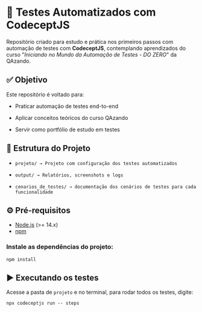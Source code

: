 # 🚀 Testes Automatizados com CodeceptJS

Repositório criado para estudo e prática nos primeiros passos com automação de testes com **CodeceptJS**, contemplando aprendizados do curso "*Iniciando no Mundo da Automação de Testes - DO ZERO*" da QAzando.

## ✅ Objetivo

Este repositório é voltado para:

- Praticar automação de testes end-to-end

- Aplicar conceitos teóricos do curso QAzando

- Servir como portfólio de estudo em testes

## 📂 Estrutura do Projeto

- `projeto/ → Projeto com configuração dos testes automatizados`

- `output/ → Relatórios, screenshots e logs`

- `cenarios_de_testes/ → documentação dos cenários de testes para cada funcionalidade`

## ⚙️ Pré-requisitos

- [Node.js](https://nodejs.org/) (>= 14.x)  
- [npm](https://www.npmjs.com/)  

### Instale as dependências do projeto:

`npm install`

## ▶️ Executando os testes

Acesse a pasta de `projeto` e no terminal, para rodar todos os testes, digite:

`npx codeceptjs run -- steps`

